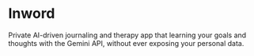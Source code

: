 # Inword
Private AI-driven journaling and therapy app that learning your goals and thoughts with the Gemini API, without ever exposing your personal data. 
